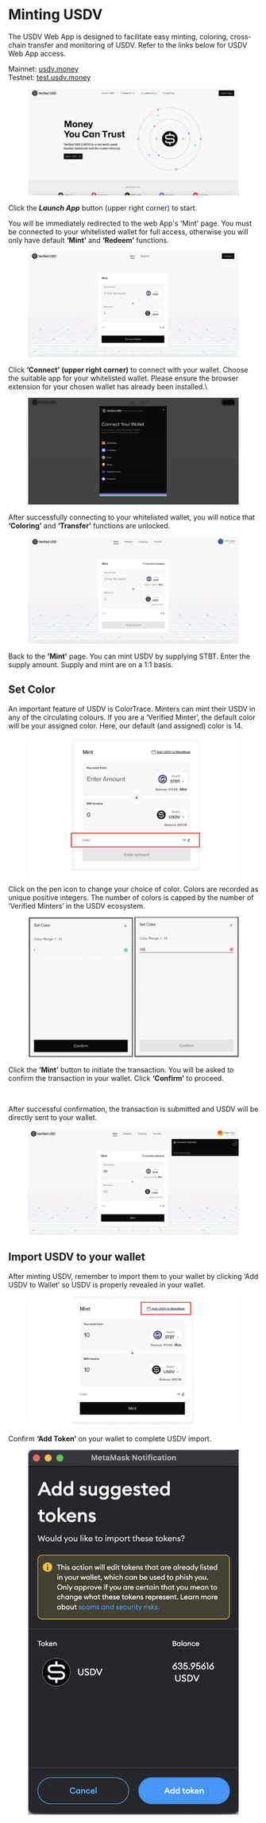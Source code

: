 # Minting USDV

The USDV Web App is designed to facilitate easy minting, coloring, cross-chain transfer and monitoring of USDV. Refer to the links below for USDV Web App access.

Mainnet: [usdv.money](https://usdv.money/)\
Testnet: [test.usdv.money](https://test.usdv.money/)

<figure><img src="../.gitbook/assets/image (1).png" alt=""><figcaption></figcaption></figure>

Click the _**Launch App**_ button (upper right corner) to start.

You will be immediately redirected to the web App's 'Mint' page. You must be connected to your whitelisted wallet for full access, otherwise you will only have default **‘Mint’** and **‘Redeem’** functions.

<figure><img src="../.gitbook/assets/image (2).png" alt=""><figcaption></figcaption></figure>

Click **‘Connect’ (upper right corner)** to connect with your wallet. Choose the suitable app for your whitelisted wallet. Please ensure the browser extension for your chosen wallet has already been installed.\


<figure><img src="../.gitbook/assets/image (3).png" alt=""><figcaption></figcaption></figure>

After successfully connecting to your whitelisted wallet, you will notice that **‘Coloring’** and **‘Transfer’** functions are unlocked.

<figure><img src="../.gitbook/assets/image (4).png" alt=""><figcaption></figcaption></figure>

Back to the **'Mint'** page. You can mint USDV by supplying STBT. Enter the supply amount. Supply and mint are on a 1:1 basis.

## Set Color

An important feature of USDV is ColorTrace. Minters can mint their USDV in any of the circulating colours. If you are a ‘Verified Minter’, the default color will be your assigned color. Here, our default (and assigned) color is 14.

<figure><img src="../.gitbook/assets/image (8) (1) (1).png" alt=""><figcaption></figcaption></figure>

Click on the pen icon to change your choice of color. Colors are recorded as unique positive integers. The number of colors is capped by the number of ‘Verified Minters’ in the USDV ecosystem.

<figure><img src="../.gitbook/assets/image (7) (1) (1) (1).png" alt=""><figcaption></figcaption></figure>

Click the **‘Mint’** button to initiate the transaction. You will be asked to confirm the transaction in your wallet. Click **‘Confirm’** to proceed.

<figure><img src="https://lh7-us.googleusercontent.com/NDzHunQo3jbrv-7oNNbA0LYZ9rbYedVedfmweiLjyVSaPHFiffQfOE4mbB2FnoT4dvLfrBbYGHP1VoMod7Vnj3YDQ9CleAa68VX6RJbGSBJAn7R0oNKhp9mhYokjwlnV_i3QxoM9aa_Xrs8j2EBRa8s" alt=""><figcaption></figcaption></figure>

After successful confirmation, the transaction is submitted and USDV will be directly sent to your wallet.

<figure><img src="../.gitbook/assets/image (5).png" alt=""><figcaption></figcaption></figure>

## Import USDV to your wallet

After minting USDV, remember to import them to your wallet by clicking ‘Add USDV to Wallet’ so USDV is properly revealed in your wallet.

<figure><img src="../.gitbook/assets/image (11) (1).png" alt=""><figcaption></figcaption></figure>

Confirm **‘Add Token’** on your wallet to complete USDV import.

<div data-full-width="true">

<figure><img src="../.gitbook/assets/image (6).png" alt=""><figcaption></figcaption></figure>

</div>
